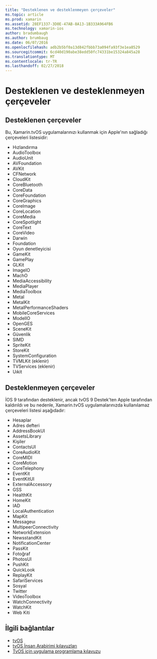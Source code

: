 ```yaml
---
title: "Desteklenen ve desteklenmeyen çerçeveler"
ms.topic: article
ms.prod: xamarin
ms.assetid: 28EF1337-3D0E-47AB-8A13-1B333A964FB6
ms.technology: xamarin-ios
author: bradumbaugh
ms.author: brumbaug
ms.date: 06/07/2016
ms.openlocfilehash: adb2b5bf0a13d842fbbb73a094fa93f3e1ea8529
ms.sourcegitcommit: 6cd40d190abe38edd50fc74331be15324a845a28
ms.translationtype: MT
ms.contentlocale: tr-TR
ms.lasthandoff: 02/27/2018
---
```

# <a name="supported-and-unsupported-frameworks"></a>Desteklenen ve desteklenmeyen çerçeveler

<a name="Supported-Frameworks" />

## <a name="supported-frameworks"></a>Desteklenen çerçeveler

Bu, Xamarin.tvOS uygulamalarınızı kullanmak için Apple'nın sağladığı çerçeveleri listesidir:

* Hızlandırma
* AudioToolbox
* AudioUnit
* AVFoundation
* AVKit
* CFNetwork
* CloudKit
* CoreBluetooth
* CoreData
* CoreFoundation
* CoreGraphics
* CoreImage
* CoreLocation
* CoreMedia
* CoreSpotlight
* CoreText
* CoreVideo
* Darwin
* Foundation
* Oyun denetleyicisi
* GameKit
* GamePlay
* GLKit
* ImageIO
* MachO
* MediaAccessibility
* MediaPlayer
* MediaToolbox
* Metal
* MetalKit
* MetalPerformanceShaders
* MobileCoreServices
* ModelIO
* OpenGES
* SceneKit
* Güvenlik
* SIMD
* SpriteKit
* StoreKit
* SystemConfiguration
* TVMLKit (eklenir)
* TVServices (eklenir)
* Uıkit

<a name="Unsupported-Frameworks" />

## <a name="unsupported-frameworks"></a>Desteklenmeyen çerçeveler

İOS 9 tarafından desteklenir, ancak tvOS 9 Destek'ten Apple tarafından kaldırıldı ve bu nedenle, Xamarin.tvOS uygulamalarınızda kullanılamaz çerçeveleri listesi aşağıdadır:

* Hesaplar
* Adres defteri
* AddressBookUI
* AssetsLibrary
* Kişiler
* ContactsUI
* CoreAudioKit
* CoreMIDI
* CoreMotion
* CoreTelephony
* EventKit
* EventKitUI
* ExternalAccessory
* GSS
* HealthKit
* HomeKit
* IAD
* LocalAuthentication
* MapKit
* Messageuı
* MultipeerConnectivity
* NetworkExtension
* NewsstandKit
* NotificationCenter
* PassKit
* Fotoğraf
* PhotosUI
* PushKit
* QuickLook
* ReplayKit
* SafariServices
* Sosyal
* Twitter
* VideoToolbox
* WatchConnectivity
* WatchKit
* Web Kiti



## <a name="related-links"></a>İlgili bağlantılar

- [tvOS](https://developer.apple.com/tvos/)
- [tvOS İnsan Arabirimi kılavuzları](https://developer.apple.com/tvos/human-interface-guidelines/)
- [TvOS için uygulama programlama kılavuzu](https://developer.apple.com/library/prerelease/tvos/documentation/General/Conceptual/AppleTV_PG/)
